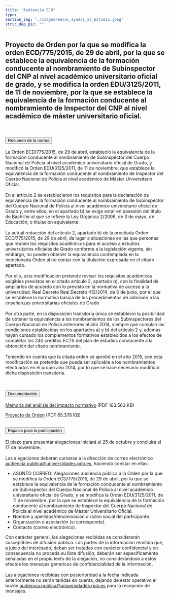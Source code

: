 ```yaml
---
title: "Audiencia ECD"
type: 
section_img: "./images/Becas_ayudas_al_Estudio.jpeg"
struc_dep_pic: ""
---
```

## Proyecto de Orden por la que se modifica la orden ECD/775/2015, de 29 de abril, por la que se establece la equivalencia de la formación conducente al nombramiento de Subinspector del CNP al nivel académico universitario oficial de grado, y se modifica la orden EDU/3125/2011, de 11 de noviembre, por la que se establece la equivalencia de la formación conducente al nombramiento de Inspector del CNP al nivel académico de máster universitario oficial.<br><br>
<section>
    <article>
        <div class="container container_xl_accoordion p-0">
            <div class="row mt-4">
                <div class="col-lg-12 content_collapse mb-120">
                                <div class="accordion" id="accordionPanelsStayOpenExample">
                                    <div class="accordion-item">
                                        <h2 class="accordion-header" id="panelsStayOpen-headingOne">
                                            <button class="accordion-button collapsed" type="button" data-bs-toggle="collapse" data-bs-target="#panelsStayOpen-collapseOne" aria-expanded="false" aria-controls="panelsStayOpen-collapseOne">
                                               Resumen de la norma
                                            </button>
                                        </h2>
                                        <div id="panelsStayOpen-collapseOne" class="accordion-collapse collapse " aria-labelledby="panelsStayOpen-headingOne">
                                            <div class="accordion-body">
                                                <article id="section_link">
                                                    <div class="container-fluid">
                                                        <div class="row">
                                                            <div class="col-12">
                                                              La Orden ECD/775/2015, de 29 de abril, estableció la equivalencia de la formación conducente al nombramiento de Subinspector del Cuerpo Nacional de Policía al nivel académico universitario oficial de Grado, y modificó la Orden EDU/3125/2011, de 11 de noviembre, que establece la equivalencia de la formación conducente al nombramiento de Inspector del Cuerpo Nacional de Policía al nivel académico de Máster Universitario Oficial. <br><br>
								En el artículo 2 se establecieron los requisitos para la declaración de equivalencia de la formación conducente al nombramiento de Subinspector del Cuerpo Nacional de Policía al nivel académico universitario oficial de Grado y, entre ellos, en el apartado b) se exige estar en posesión del título de Bachiller al que se refiere la Ley Orgánica 2/2006, de 3 de mayo, de Educación, o titulación equivalente. <br><br>
								La actual redacción del artículo 2, apartado b) de la precitada Orden ECD/775/2015, de 29 de abril, da lugar a situaciones en las que personas que reúnen los requisitos académicos para el acceso a estudios universitarios oficiales de Grado conforme a la legislación vigente, sin embargo, no pueden obtener la equivalencia contemplada en la mencionada Orden al no contar con la titulación expresada en el citado apartado. <br><br>
								Por ello, esta modificación pretende revisar los requisitos académicos exigibles previstos en el citado artículo 2, apartado b), con la finalidad de ampliarlos de acuerdo con lo previsto en la normativa de acceso a la universidad, Real Decreto Real Decreto 412/2014, de 6 de junio, por el que se establece la normativa básica de los procedimientos de admisión a las enseñanzas universitarias oficiales de Grado<br><br>
								Por otra parte, en la disposición transitoria única se estableció la posibilidad de obtener la equivalencia a los nombramientos de los Subinspectores del Cuerpo Nacional de Policía anteriores al año 2014, siempre que cumplan las condiciones establecidas en los apartados a) y b) del artículo 2 y, además hayan cursado los complementos formativos establecidos a los efectos de completar los 240 créditos ECTS del plan de estudios conducente a la obtención del citado nombramiento. <br><br>
								Teniendo en cuenta que la citada orden se aprobó en el año 2015, con esta modificación se pretende que pueda ser aplicable a los nombramientos efectuados en el propio año 2014, por lo que se hace necesario modificar dicha disposición transitoria. <br><br>
                                                            </div>
                                                        </div>
                                                    </div>
                                                </article>
                                            </div>
                                        </div>
                                    </div>
                                    <div class="accordion-item">
                                        <h2 class="accordion-header" id="panelsStayOpen-headingTwo">
                                            <button class="accordion-button collapsed" type="button" data-bs-toggle="collapse" data-bs-target="#panelsStayOpen-collapseTwo" aria-expanded="false">
                                                Documentación
                                            </button>
                                        </h2>
                                        <div id="panelsStayOpen-collapseTwo" class="accordion-collapse collapse" aria-labelledby="panelsStayOpen-headingTwo">
                                            <div class="accordion-body">
                                                <article id="section_link">
                                                    <div class="container-fluid">
                                                        <div class="row">
                                                            <div class="col-12">
								<div class="col-lg-12 cards_download_cnt">  
			<div class="row"> 
				<div class="download_card"> 
					<a class="card" href="{{<siteurl>}}/documentos/pdf/tu_administracion/MAIN.pdf" target="_blank"> 
					<div class="card-header"> 
						   <i class="fal fa-download"></i> 
					</div> </a> 
					<div class="card-body"> 
						<p class="text_file"><a class="card" href="{{<siteurl>}}/documentos/pdf/tu_administracion/MAIN.pdf" target="_blank">  
						<span class="tit">Memoria del análisis del impacto normativo</span></a> <i class="fal fa-file-pdf pdf_icon"></i> (PDF 163.563 KB)
					</div>
				</div> 	
				<div class="download_card"> 
					<a class="card" href="{{<siteurl>}}/documentos/pdf/tu_administracion/ProyectoDeOrden.pdf" target="_blank"> 
					<div class="card-header"> 
						   <i class="fal fa-download"></i> 
					</div> </a> 
					<div class="card-body"> 
						<p class="text_file"><a class="card" href="{{<siteurl>}}/documentos/pdf/tu_administracion/ProyectoDeOrden.pdf" target="_blank">  
						<span class="tit">Proyecto de Orden</span></a> <i class="fal fa-file-pdf pdf_icon"></i>(PDF 65.378 KB)
					</div>
				</div>
			</div> 
		</div> 
                                                            </div>
                                                        </div>
                                                    </div>
                                                </article>
                                            </div>
                                        </div>
				</div>
                                    <div class="accordion-item">
                                        <h2 class="accordion-header" id="panelsStayOpen-headingTree">
                                            <button class="accordion-button collapsed" type="button" data-bs-toggle="collapse" data-bs-target="#panelsStayOpen-collapseTree" aria-expanded="false">
                                                 Espacio para la participación
                                            </button>
                                        </h2>
                                        <div id="panelsStayOpen-collapseTree" class="accordion-collapse collapse" aria-labelledby="panelsStayOpen-headingTree">
                                            <div class="accordion-body">
                                                <article id="section_link">
                                                    <div class="container-fluid">
                                                        <div class="row">
                                                            <div class="col-12">
								El plazo para presentar alegaciones iniciará el 25 de octubre y concluirá el 17 de noviembre.<br><br>
								Las alegaciones deberán cursarse a la dirección de correo electrónico <a href="mailto:audiencia.publica@universidades.gob.es">audiencia.publica@universidades.gob.es</a>, haciendo constar en ellas:
								<ul>
									<li>ASUNTO CORREO: Alegaciones audiencia pública a la Orden por la que se modifica la Orden ECD/775/2015, de 29 de abril, por la que se establece la equivalencia de la formación conducente al nombramiento de Subinspector del Cuerpo Nacional de Policía al nivel académico universitario oficial de Grado, y se modifica la Orden EDU/3125/2011, de 11 de noviembre, por la que se establece la equivalencia de la formación conducente al nombramiento de Inspector del Cuerpo Nacional de Policía al nivel académico de Máster Universitario Oficial.</li>
									<li>Nombre y apellidos/denominación o razón social del participante. </li>
									<li>Organización o asociación (si corresponde). </li>
									<li>Contacto (correo electrónico). </li>
								</ul>
								Con carácter general, las alegaciones recibidas se considerarán susceptibles de difusión pública. Las partes de la información remitida que, a juicio del interésado, deban ser tratadas con carácter confidencial y en consecuencia no proceda su libre difusión, deberán ser específicamente señaladas en el propio texto de la alegación, no considerándose a estos efectos los mensajes genéricos de confidencialidad de la información.  <br><br>
								Las alegaciones recibidas con posterioridad a la fecha indicada anteriormente no serán tenidas en cuenta, dejando de estar operativo el buzón <a href="mailto:audiencia.publica@universidades.gob.es">audiencia.publica@universidades.gob.es</a> para la recepción de mensajes.
							</div>
                                            </div>
                                        </div>
                                    </article>
                                </div>
                            </div>
                        </div>         
                    </div>
                </div>
            </div>
        </div>
    </article>
</section>